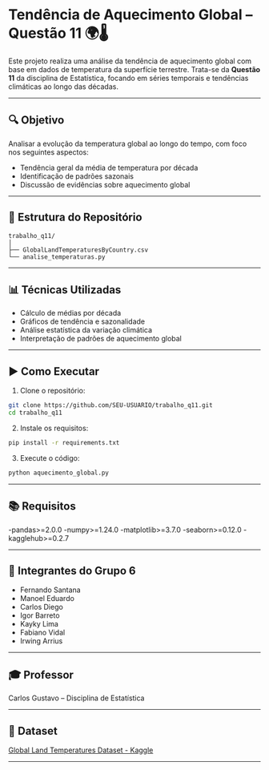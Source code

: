 # Tendência de Aquecimento Global – Questão 11 🌍🌡️

Este projeto realiza uma análise da tendência de aquecimento global com base em dados de temperatura da superfície terrestre. Trata-se da **Questão 11** da disciplina de Estatística, focando em séries temporais e tendências climáticas ao longo das décadas.

---

## 🔍 Objetivo

Analisar a evolução da temperatura global ao longo do tempo, com foco nos seguintes aspectos:

- Tendência geral da média de temperatura por década
- Identificação de padrões sazonais
- Discussão de evidências sobre aquecimento global

---

## 📁 Estrutura do Repositório

```
trabalho_q11/
│
├── GlobalLandTemperaturesByCountry.csv         
└── analise_temperaturas.py                         
```

---

## 📊 Técnicas Utilizadas

- Cálculo de médias por década
- Gráficos de tendência e sazonalidade
- Análise estatística da variação climática
- Interpretação de padrões de aquecimento global

---

## ▶️ Como Executar

1. Clone o repositório:
```bash
git clone https://github.com/SEU-USUARIO/trabalho_q11.git
cd trabalho_q11
```

2. Instale os requisitos:
```bash
pip install -r requirements.txt
```

3. Execute o código:
```bash
python aquecimento_global.py
```

---

## 📚 Requisitos

  -pandas>=2.0.0
  -numpy>=1.24.0
  -matplotlib>=3.7.0
  -seaborn>=0.12.0
  -kagglehub>=0.2.7 

---

## 👥 Integrantes do Grupo 6

- Fernando Santana  
- Manoel Eduardo  
- Carlos Diego  
- Igor Barreto  
- Kayky Lima  
- Fabiano Vidal  
- Irwing Arrius  

---

## 🎓 Professor

Carlos Gustavo – Disciplina de Estatística

---

## 🔗 Dataset

[Global Land Temperatures Dataset - Kaggle](https://www.kaggle.com/datasets/berkeleyearth/climate-change-earth-surface-temperature-data)

---
